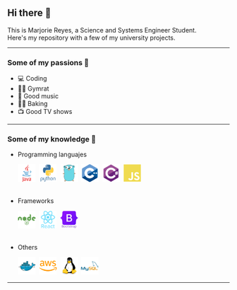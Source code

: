 ## Hi there 👋
This is Marjorie Reyes, a Science and Systems Engineer Student.  
Here's my repository with a few of my university projects.  

-----
  
### Some of my passions 🌟

 - 💻 Coding  
 - 🏋️‍♀️ Gymrat  
 - 🎵 Good music  
 - 🧑‍🍳 Baking  
 - 📺 Good TV shows  

-----
  
### Some of my knowledge 🌟
* Programming languajes
  <div>
  <img src="https://github.com/devicons/devicon/blob/master/icons/java/java-original-wordmark.svg" width="40" height="40"/>&nbsp;
  <img src="https://github.com/devicons/devicon/blob/master/icons/python/python-original-wordmark.svg" width="40" height="40"/>&nbsp;
  <img src="https://github.com/devicons/devicon/blob/master/icons/go/go-original.svg" width="40" height="40"/>&nbsp;
  <img src="https://github.com/devicons/devicon/blob/master/icons/cplusplus/cplusplus-original.svg" width="40" height="40"/>&nbsp;
  <img src="https://github.com/devicons/devicon/blob/master/icons/csharp/csharp-original.svg" width="40" height="40"/>&nbsp;
  <img src="https://github.com/devicons/devicon/blob/master/icons/javascript/javascript-plain.svg" width="40" height="40"/>&nbsp;
  <br> <br>
  </div>

* Frameworks
  <div>
    <img src="https://github.com/devicons/devicon/blob/master/icons/nodejs/nodejs-plain-wordmark.svg" width="40" height="40"/>&nbsp;
    <img src="https://github.com/devicons/devicon/blob/master/icons/react/react-original-wordmark.svg" width="40" height="40"/>&nbsp;
    <img src="https://github.com/devicons/devicon/blob/master/icons/bootstrap/bootstrap-original-wordmark.svg" width="40" height="40"/>&nbsp;
    <br> <br>
  </div>
* Others
  <div>
    <img src="https://github.com/devicons/devicon/blob/master/icons/docker/docker-original.svg" width="40" height="40"/>&nbsp;
    <img src="https://github.com/devicons/devicon/blob/master/icons/amazonwebservices/amazonwebservices-plain-wordmark.svg"width="40" height="40"/>&nbsp;
    <img src="https://github.com/devicons/devicon/blob/master/icons/linux/linux-original.svg" width="40" height="40"/>&nbsp;
    <img src="https://github.com/devicons/devicon/blob/master/icons/mysql/mysql-original-wordmark.svg" width="40" height="40"/>&nbsp;
  </div>
  
-----
  
